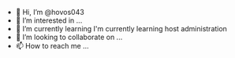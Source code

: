 - 👋 Hi, I’m @hovos043
- 👀 I’m interested in ...
- 🌱 I’m currently learning I'm currently learning host administration
- 💞️ I’m looking to collaborate on ...
- 📫 How to reach me ...

<!---
hovos043/hovos043 is a ✨ special ✨ repository because its `README.md` (this file) appears on your GitHub profile.
You can click the Preview link to take a look at your changes.
--->
